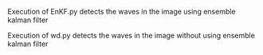 Execution of EnKF.py detects the waves in the image using ensemble kalman filter

Execution of wd.py detects the waves in the image without using ensemble kalman filter
